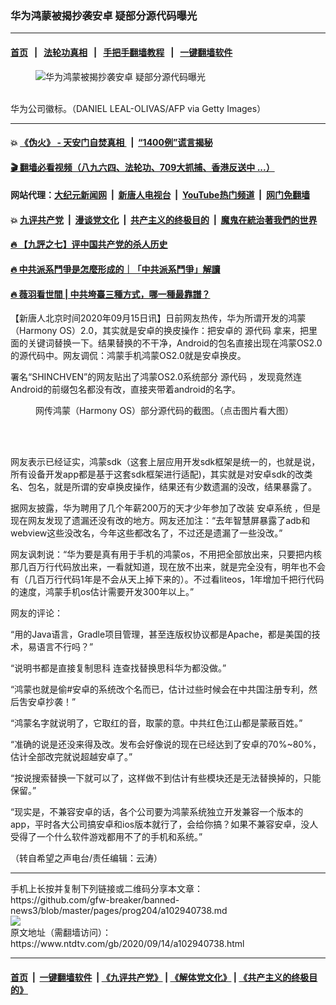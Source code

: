 ### 华为鸿蒙被揭抄袭安卓 疑部分源代码曝光
------------------------

#### [首页](https://github.com/gfw-breaker/banned-news3/blob/master/README.md) &nbsp;&nbsp;|&nbsp;&nbsp; [法轮功真相](https://github.com/begood0513/basic/blob/master/README.md)  &nbsp;&nbsp;|&nbsp;&nbsp; [手把手翻墙教程](https://github.com/gfw-breaker/guides/wiki)  &nbsp;&nbsp;|&nbsp;&nbsp; [一键翻墙软件](https://github.com/gfw-breaker/nogfw/blob/master/README.md)  



<div><div class="featured_image">
 <figure>
  <img alt="华为鸿蒙被揭抄袭安卓 疑部分源代码曝光" src="https://i.ntdtv.com/assets/uploads/2020/07/Untitled-19-800x450.jpg"/>
 </figure><br/>
 <span class="caption">
  华为公司徽标。（DANIEL LEAL-OLIVAS/AFP via Getty Images）
 </span>
</div>
</div><hr/>

#### 💥 [《伪火》 - 天安门自焚真相 ](http://141.164.51.119:10000/videos/blog/weihuo.html)&nbsp; |&nbsp; [“1400例”谎言揭秘  ](http://141.164.51.119:10000/videos/blog/jiexi1400.html)

#### [ 🎬  翻墙必看视频（八九六四、法轮功、709大抓捕、香港反送中 ...）](https://github.com/gfw-breaker/links/blob/master/banned.md)

#### 网站代理：[大纪元新闻网](http://167.172.10.89:10080/gb/) &nbsp;|&nbsp; [新唐人电视台](http://167.172.10.89:8808/gb/)  &nbsp;|&nbsp; [YouTube热门频道](http://158.247.203.241/youtube.html) &nbsp;|&nbsp; [网门免翻墙](http://158.247.203.241:11000/show.aspx?name=ogHome)

#### 💥 [九评共产党](http://141.164.51.119:10000/videos/res/jiuping/)&nbsp; |&nbsp; [漫谈党文化](http://141.164.51.119:10000/videos/res/mtdwh/)&nbsp; |&nbsp; [共产主义的终极目的](http://141.164.51.119:10000/videos/res/zjmd/)&nbsp; |&nbsp; [魔鬼在統治著我們的世界](http://141.164.51.119:10000/videos/res/TheSpecter/)  

#### [ 🔥  【九評之七】评中国共产党的杀人历史](http://141.164.51.119:10000/videos/news/../res/jiuping/index.html)

#### [ 🔥  中共派系鬥爭是怎麼形成的｜「中共派系鬥爭」解讀](http://141.164.51.119:10000/videos/news/don02.html)

#### [ 🔥  薇羽看世間 | 中共垮臺三種方式，哪一種最靠譜？](http://141.164.51.119:10000/videos/news/weiyu01.html)

<div><div class="post_content" itemprop="articleBody">
 <p>
  【新唐人北京时间2020年09月15日讯】日前网友热传，华为所谓开发的鸿蒙（Harmony OS）2.0，其实就是安卓的换皮操作：把安卓的
  <ok href="https://www.ntdtv.com/gb/源代码.htm">
   源代码
  </ok>
  拿来，把里面的关键词替换一下。结果替换的不干净，Android的包名直接出现在鸿蒙OS2.0的源代码中。网友调侃：鸿蒙手机鸿蒙OS2.0就是安卓换皮。
 </p>
 <p>
  署名“SHINCHVEN”的网友贴出了鸿蒙OS2.0系统部分
  <ok href="https://www.ntdtv.com/gb/源代码.htm">
   源代码
  </ok>
  ，发现竟然连Android的前缀包名都没有改，直接夹带着android的名字。
 </p>
 <figure class="wp-caption aligncenter" id="attachment_102940743" style="width: 600px">
  <ok href="https://i.ntdtv.com/assets/uploads/2020/09/Eh3XQy3.jpg">
   <img alt="" class="size-medium wp-image-102940743" src="https://i.ntdtv.com/assets/uploads/2020/09/Eh3XQy3-600x332.jpg"/>
  </ok>
  <br/><figcaption class="wp-caption-text">
   网传鸿蒙（Harmony OS）部分源代码的截图。（点击图片看大图）
  </figcaption><br/>
 </figure><br/>
 <p>
  网友表示已经证实，鸿蒙sdk（这套上层应用开发sdk框架是统一的，也就是说，所有设备开发app都是基于这套sdk框架进行适配)，其实就是对安卓sdk的改类名、包名，就是所谓的安卓换皮操作，结果还有少数遗漏的没改，结果暴露了。
 </p>
 <p>
  据网友披露，华为聘用了几个年薪200万的天才少年参加了改装
  <ok href="https://www.ntdtv.com/gb/安卓系统.htm">
   安卓系统
  </ok>
  ，但是现在网友发现了遗漏还没有改的地方。网友还加注：“去年智慧屏暴露了adb和webview这些没改名，今年这些都改名了，不过还是遗漏了一些没改。”
 </p>
 <p>
  网友讽刺说：“华为要是真有用于手机的鸿蒙os，不用把全部放出来，只要把内核那几百万行代码放出来，一看就知道，现在放不出来，就是完全没有，明年也不会有（几百万行代码1年是不会从天上掉下来的）。不过看liteos，1年增加千把行代码的速度，鸿蒙手机os估计需要开发300年以上。”
 </p>
 <p>
  网友的评论：
 </p>
 <p>
  “用的Java语言，Gradle项目管理，甚至连版权协议都是Apache，都是美国的技术，易语言不行吗？”
 </p>
 <p>
  “说明书都是直接复制思科 连查找替换思科华为都没做。”
 </p>
 <p>
  “鸿蒙也就是偷#安卓的系统改个名而已，估计过些时候会在中共国注册专利，然后吿安卓抄袭！”
 </p>
 <p>
  “鸿蒙名字就说明了，它取红的音，取蒙的意。中共红色江山都是蒙蔽百姓。”
 </p>
 <p>
  “准确的说是还没来得及改。发布会好像说的现在已经达到了安卓的70%~80%，估计全部改完就说超越安卓了。”
 </p>
 <p>
  “按说搜索替换一下就可以了，这样做不到估计有些模块还是无法替换掉的，只能保留。”
 </p>
 <p>
  “现实是，不兼容安卓的话，各个公司要为鸿蒙系统独立开发兼容一个版本的app，平时各大公司搞安卓和ios版本就行了，会给你搞？如果不兼容安卓，没人受得了一个什么软件游戏都用不了的手机和系统。”
 </p>
 <p>
  （转自希望之声电台/责任编辑：云涛）
 </p>
 <div class="single_ad">
 </div>
</div>
</div>
<hr/>
手机上长按并复制下列链接或二维码分享本文章：<br/>
https://github.com/gfw-breaker/banned-news3/blob/master/pages/prog204/a102940738.md <br/>
<a href='https://github.com/gfw-breaker/banned-news3/blob/master/pages/prog204/a102940738.md'><img src='https://github.com/gfw-breaker/banned-news3/blob/master/pages/prog204/a102940738.md.png'/></a> <br/>
原文地址（需翻墙访问）：https://www.ntdtv.com/gb/2020/09/14/a102940738.html


------------------------
#### [首页](https://github.com/gfw-breaker/banned-news3/blob/master/README.md) &nbsp;|&nbsp; [一键翻墙软件](https://github.com/gfw-breaker/nogfw/blob/master/README.md) &nbsp;| [《九评共产党》](https://github.com/gfw-breaker/9ping.md/blob/master/README.md#九评之一评共产党是什么) | [《解体党文化》](https://github.com/gfw-breaker/jtdwh.md/blob/master/README.md) | [《共产主义的终极目的》](https://github.com/gfw-breaker/gczydzjmd.md/blob/master/README.md)


<img src='http://gfw-breaker.win/banned-news3/pages/prog204/a102940738.md' width='0px' height='0px'/>